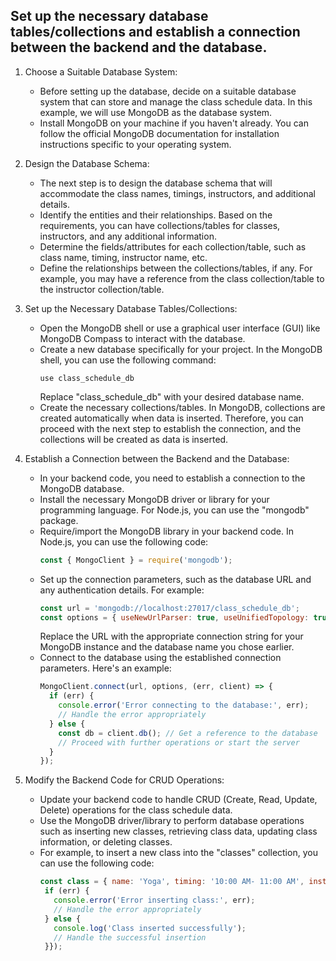 



## Set up the necessary database tables/collections and establish a connection between the backend and the database.

1. Choose a Suitable Database System:
   - Before setting up the database, decide on a suitable database system that can store and manage the class schedule data. In this example, we will use MongoDB as the database system.
   - Install MongoDB on your machine if you haven't already. You can follow the official MongoDB documentation for installation instructions specific to your operating system.

2. Design the Database Schema:
   - The next step is to design the database schema that will accommodate the class names, timings, instructors, and additional details.
   - Identify the entities and their relationships. Based on the requirements, you can have collections/tables for classes, instructors, and any additional information.
   - Determine the fields/attributes for each collection/table, such as class name, timing, instructor name, etc.
   - Define the relationships between the collections/tables, if any. For example, you may have a reference from the class collection/table to the instructor collection/table.

3. Set up the Necessary Database Tables/Collections:
   - Open the MongoDB shell or use a graphical user interface (GUI) like MongoDB Compass to interact with the database.
   - Create a new database specifically for your project. In the MongoDB shell, you can use the following command:
     ```shell
     use class_schedule_db
     ```
     Replace "class_schedule_db" with your desired database name.
   - Create the necessary collections/tables. In MongoDB, collections are created automatically when data is inserted. Therefore, you can proceed with the next step to establish the connection, and the collections will be created as data is inserted.

4. Establish a Connection between the Backend and the Database:
   - In your backend code, you need to establish a connection to the MongoDB database.
   - Install the necessary MongoDB driver or library for your programming language. For Node.js, you can use the "mongodb" package.
   - Require/import the MongoDB library in your backend code. In Node.js, you can use the following code:
     ```javascript
     const { MongoClient } = require('mongodb');
     ```
   - Set up the connection parameters, such as the database URL and any authentication details. For example:
     ```javascript
     const url = 'mongodb://localhost:27017/class_schedule_db';
     const options = { useNewUrlParser: true, useUnifiedTopology: true };
     ```
     Replace the URL with the appropriate connection string for your MongoDB instance and the database name you chose earlier.
   - Connect to the database using the established connection parameters. Here's an example:
     ```javascript
     MongoClient.connect(url, options, (err, client) => {
       if (err) {
         console.error('Error connecting to the database:', err);
         // Handle the error appropriately
       } else {
         const db = client.db(); // Get a reference to the database
         // Proceed with further operations or start the server
       }
     });
     ```

5. Modify the Backend Code for CRUD Operations:
   - Update your backend code to handle CRUD (Create, Read, Update, Delete) operations for the class schedule data.
   - Use the MongoDB driver/library to perform database operations such as inserting new classes, retrieving class data, updating class information, or deleting classes.
   - For example, to insert a new class into the "classes" collection, you can use the following code:
     ```javascript
     const class = { name: 'Yoga', timing: '10:00 AM- 11:00 AM', instructor: 'John Doe' }; db.collection('classes').insertOne(class, (err, result) => {
      if (err) {
        console.error('Error inserting class:', err);
        // Handle the error appropriately
      } else {
        console.log('Class inserted successfully');
        // Handle the successful insertion
      }}); 

